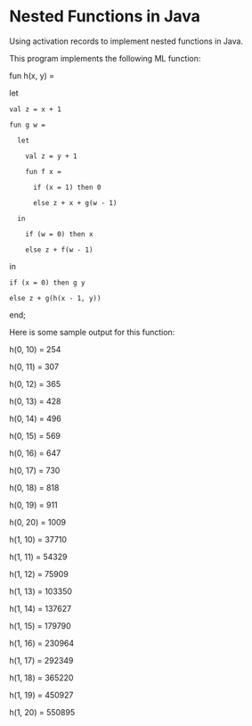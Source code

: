 # Nested Functions in Java
Using activation records to implement nested functions in Java.

This program implements the following ML function:

fun h(x, y) =

  let
  
    val z = x + 1
    
    fun g w =
    
      let
      
        val z = y + 1
        
        fun f x =
        
          if (x = 1) then 0
          
          else z + x + g(w - 1)
          
      in
      
        if (w = 0) then x
        
        else z + f(w - 1)
        
  in
  
    if (x = 0) then g y
    
    else z + g(h(x - 1, y))
    
  end;

Here is some sample output for this function:

h(0, 10) = 254

h(0, 11) = 307

h(0, 12) = 365

h(0, 13) = 428

h(0, 14) = 496

h(0, 15) = 569

h(0, 16) = 647

h(0, 17) = 730

h(0, 18) = 818

h(0, 19) = 911

h(0, 20) = 1009

h(1, 10) = 37710

h(1, 11) = 54329

h(1, 12) = 75909

h(1, 13) = 103350

h(1, 14) = 137627

h(1, 15) = 179790

h(1, 16) = 230964

h(1, 17) = 292349

h(1, 18) = 365220

h(1, 19) = 450927

h(1, 20) = 550895
